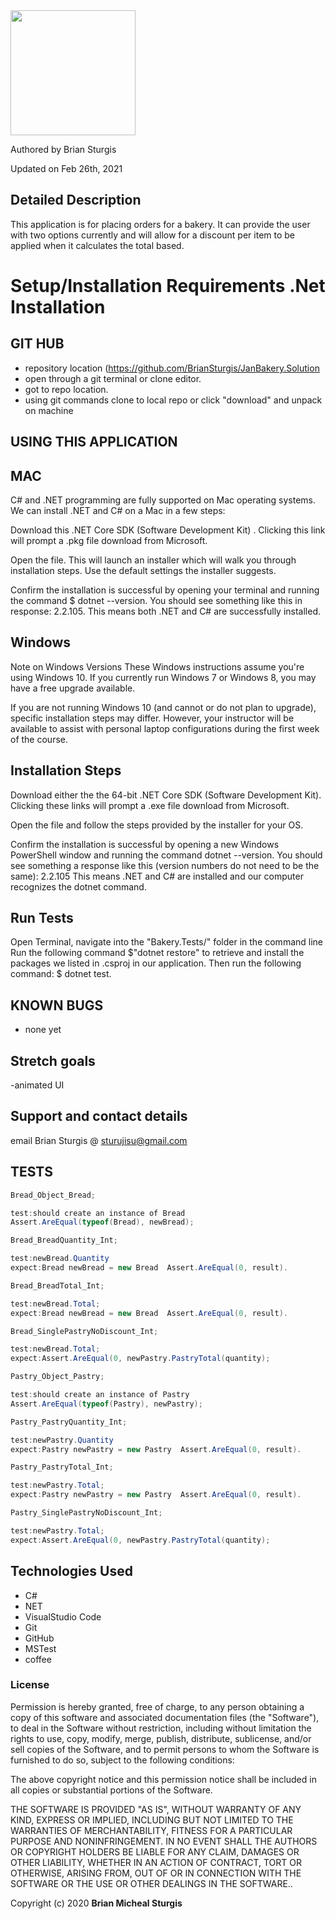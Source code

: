 <div align="left">
<img src="https://github.com/BrianSturgis.png" width="200px" height="auto" >
</div>
<p align="left"> Authored by Brian Sturgis</p>
<p align="left">Updated on Feb 26th, 2021</p>

## Detailed Description
This application is for placing orders for a bakery. It can provide the user with two options currently and will allow for a discount per item to be applied when it calculates the total based.

# Setup/Installation Requirements .Net Installation
## GIT HUB
- repository location (https://github.com/BrianSturgis/JanBakery.Solution
- open through a git terminal or clone editor.
- got to repo location.
- using git commands clone to local repo or click "download" and unpack on machine

## USING THIS APPLICATION
## MAC
C# and .NET programming are fully supported on Mac operating systems. We can install .NET and C# on a Mac in a few steps:

Download this .NET Core SDK (Software Development Kit) . Clicking this link will prompt a .pkg file download from Microsoft.

Open the file. This will launch an installer which will walk you through installation steps. Use the default settings the installer suggests.

Confirm the installation is successful by opening your terminal and running the command $ dotnet --version. You should see something like this in response: 2.2.105. This means both .NET and C# are successfully installed.

## Windows
Note on Windows Versions These Windows instructions assume you're using Windows 10. If you currently run Windows 7 or Windows 8, you may have a free upgrade available.

If you are not running Windows 10 (and cannot or do not plan to upgrade), specific installation steps may differ. However, your instructor will be available to assist with personal laptop configurations during the first week of the course.

## Installation Steps
Download either the the 64-bit .NET Core SDK (Software Development Kit). Clicking these links will prompt a .exe file download from Microsoft.

Open the file and follow the steps provided by the installer for your OS.

Confirm the installation is successful by opening a new Windows PowerShell window and running the command dotnet --version. You should see something a response like this (version numbers do not need to be the same): 2.2.105
This means .NET and C# are installed and our computer recognizes the dotnet command.

## Run Tests
Open Terminal, navigate into the "Bakery.Tests/" folder in the command line
Run the following command $"dotnet restore" to retrieve and install the packages we listed in .csproj in our application.
Then run the following command: $ dotnet test.

## KNOWN BUGS
- none yet

## Stretch goals
-animated UI

## Support and contact details
email Brian Sturgis @ <sturujisu@gmail.com>

## TESTS
```CS
Bread_Object_Bread;

test:should create an instance of Bread
Assert.AreEqual(typeof(Bread), newBread);

Bread_BreadQuantity_Int;

test:newBread.Quantity
expect:Bread newBread = new Bread  Assert.AreEqual(0, result).

Bread_BreadTotal_Int;

test:newBread.Total;
expect:Bread newBread = new Bread  Assert.AreEqual(0, result).

Bread_SinglePastryNoDiscount_Int;

test:newBread.Total;
expect:Assert.AreEqual(0, newPastry.PastryTotal(quantity);

Pastry_Object_Pastry;

test:should create an instance of Pastry
Assert.AreEqual(typeof(Pastry), newPastry);

Pastry_PastryQuantity_Int;

test:newPastry.Quantity
expect:Pastry newPastry = new Pastry  Assert.AreEqual(0, result).

Pastry_PastryTotal_Int;

test:newPastry.Total;
expect:Pastry newPastry = new Pastry  Assert.AreEqual(0, result).

Pastry_SinglePastryNoDiscount_Int;

test:newPastry.Total;
expect:Assert.AreEqual(0, newPastry.PastryTotal(quantity);

```

## Technologies Used
* C#
* NET
* VisualStudio Code
* Git
* GitHub
* MSTest
* coffee

### License
Permission is hereby granted, free of charge, to any person obtaining a copy of this software and associated documentation files (the "Software"), to deal in the Software without restriction, including without limitation the rights to use, copy, modify, merge, publish, distribute, sublicense, and/or sell copies of the Software, and to permit persons to whom the Software is furnished to do so, subject to the following conditions:

The above copyright notice and this permission notice shall be included in all copies or substantial portions of the Software.

THE SOFTWARE IS PROVIDED "AS IS", WITHOUT WARRANTY OF ANY KIND, EXPRESS OR IMPLIED, INCLUDING BUT NOT LIMITED TO THE WARRANTIES OF MERCHANTABILITY, FITNESS FOR A PARTICULAR PURPOSE AND NONINFRINGEMENT. IN NO EVENT SHALL THE AUTHORS OR COPYRIGHT HOLDERS BE LIABLE FOR ANY CLAIM, DAMAGES OR OTHER LIABILITY, WHETHER IN AN ACTION OF CONTRACT, TORT OR OTHERWISE, ARISING FROM, OUT OF OR IN CONNECTION WITH THE SOFTWARE OR THE USE OR OTHER DEALINGS IN THE SOFTWARE..

Copyright (c) 2020 **Brian Micheal Sturgis**